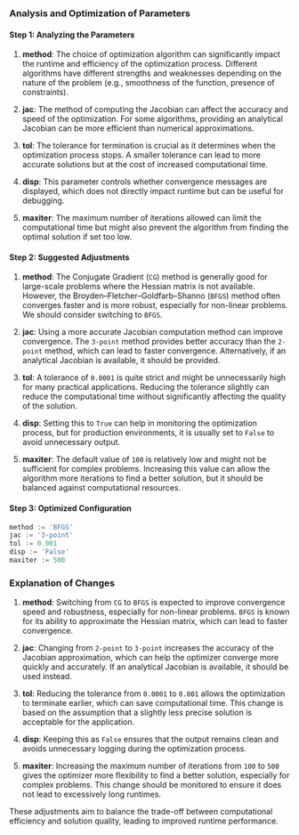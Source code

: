 ### Analysis and Optimization of Parameters

#### Step 1: Analyzing the Parameters

1. **method**: The choice of optimization algorithm can significantly impact the runtime and efficiency of the optimization process. Different algorithms have different strengths and weaknesses depending on the nature of the problem (e.g., smoothness of the function, presence of constraints).

2. **jac**: The method of computing the Jacobian can affect the accuracy and speed of the optimization. For some algorithms, providing an analytical Jacobian can be more efficient than numerical approximations.

3. **tol**: The tolerance for termination is crucial as it determines when the optimization process stops. A smaller tolerance can lead to more accurate solutions but at the cost of increased computational time.

4. **disp**: This parameter controls whether convergence messages are displayed, which does not directly impact runtime but can be useful for debugging.

5. **maxiter**: The maximum number of iterations allowed can limit the computational time but might also prevent the algorithm from finding the optimal solution if set too low.

#### Step 2: Suggested Adjustments

1. **method**: The Conjugate Gradient (`CG`) method is generally good for large-scale problems where the Hessian matrix is not available. However, the Broyden–Fletcher–Goldfarb–Shanno (`BFGS`) method often converges faster and is more robust, especially for non-linear problems. We should consider switching to `BFGS`.

2. **jac**: Using a more accurate Jacobian computation method can improve convergence. The `3-point` method provides better accuracy than the `2-point` method, which can lead to faster convergence. Alternatively, if an analytical Jacobian is available, it should be provided.

3. **tol**: A tolerance of `0.0001` is quite strict and might be unnecessarily high for many practical applications. Reducing the tolerance slightly can reduce the computational time without significantly affecting the quality of the solution.

4. **disp**: Setting this to `True` can help in monitoring the optimization process, but for production environments, it is usually set to `False` to avoid unnecessary output.

5. **maxiter**: The default value of `100` is relatively low and might not be sufficient for complex problems. Increasing this value can allow the algorithm more iterations to find a better solution, but it should be balanced against computational resources.

#### Step 3: Optimized Configuration

```python
method := 'BFGS'
jac := '3-point'
tol := 0.001
disp := 'False'
maxiter := 500
```

### Explanation of Changes

1. **method**: Switching from `CG` to `BFGS` is expected to improve convergence speed and robustness, especially for non-linear problems. `BFGS` is known for its ability to approximate the Hessian matrix, which can lead to faster convergence.

2. **jac**: Changing from `2-point` to `3-point` increases the accuracy of the Jacobian approximation, which can help the optimizer converge more quickly and accurately. If an analytical Jacobian is available, it should be used instead.

3. **tol**: Reducing the tolerance from `0.0001` to `0.001` allows the optimization to terminate earlier, which can save computational time. This change is based on the assumption that a slightly less precise solution is acceptable for the application.

4. **disp**: Keeping this as `False` ensures that the output remains clean and avoids unnecessary logging during the optimization process.

5. **maxiter**: Increasing the maximum number of iterations from `100` to `500` gives the optimizer more flexibility to find a better solution, especially for complex problems. This change should be monitored to ensure it does not lead to excessively long runtimes.

These adjustments aim to balance the trade-off between computational efficiency and solution quality, leading to improved runtime performance.